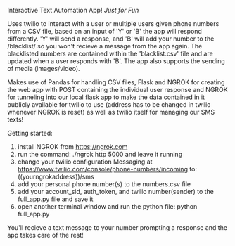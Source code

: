 Interactive Text Automation App! *Just for Fun*

Uses twilio to interact with a user or multiple users given phone numbers from a CSV file, based on an input of 'Y' or 'B' the app will respond differently. 'Y' will send a response, and 'B' will add your number to the /blacklist/ so you won't recieve a message from the app again. The blacklisted numbers are contained within the 'blacklist.csv' file and are updated when a user responds with 'B'. The app also supports the sending of media (images/video).

Makes use of Pandas for handling CSV files, Flask and NGROK for creating the web app with POST containing the individual user response and NGROK for tunneling into our local flask app to make the data contained in it publicly available for twilio to use (address has to be changed in twilio whenever NGROK is reset) as well as twilio itself for managing our SMS texts!

Getting started:

1. install NGROK from https://ngrok.com
2. run the command: ./ngrok http 5000 and leave it running
3. change your twilio configuration Messaging at https://www.twilio.com/console/phone-numbers/incoming to: ((yourngrokaddress))/sms
4. add your personal phone number(s) to the numbers.csv file
5. add your account_sid, auth_token, and twilio number(sender) to the full_app.py file and save it
5. open another terminal window and run the python file: python full_app.py

You'll recieve a text message to your number prompting a response and the app takes care of the rest!
